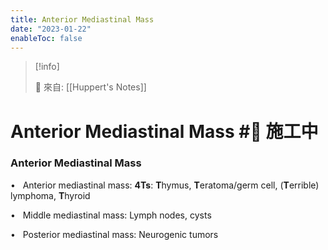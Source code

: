 ```yaml
---
title: Anterior Mediastinal Mass
date: "2023-01-22"
enableToc: false
---
```


> [!info]
>
> 🌱 來自: [[Huppert's Notes]]

# Anterior Mediastinal Mass #🚧 施工中

### Anterior Mediastinal Mass

•   Anterior mediastinal mass: **4Ts**: **T**hymus, **T**eratoma/germ cell, (**T**errible) lymphoma, **T**hyroid

•   Middle mediastinal mass: Lymph nodes, cysts

•   Posterior mediastinal mass: Neurogenic tumors

